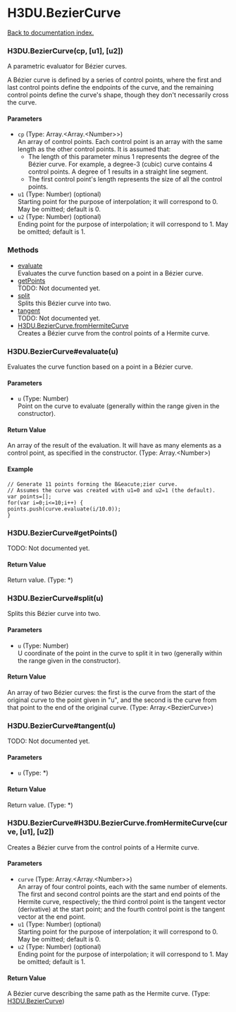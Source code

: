 # H3DU.BezierCurve

[Back to documentation index.](index.md)

 <a name='H3DU.BezierCurve'></a>
### H3DU.BezierCurve(cp, [u1], [u2])

A parametric evaluator for B&eacute;zier curves.

A B&eacute;zier curve is defined by a series of control points, where
the first and last control points define the endpoints of the curve, and
the remaining control points define the curve's shape, though they don't
necessarily cross the curve.

#### Parameters

* `cp` (Type: Array.&lt;Array.&lt;Number>>)<br>
    An array of control points. Each control point is an array with the same length as the other control points. It is assumed that:<ul> <li>The length of this parameter minus 1 represents the degree of the B&eacute;zier curve. For example, a degree-3 (cubic) curve contains 4 control points. A degree of 1 results in a straight line segment. <li>The first control point's length represents the size of all the control points. </ul>
* `u1` (Type: Number) (optional)<br>
    Starting point for the purpose of interpolation; it will correspond to 0. May be omitted; default is 0.
* `u2` (Type: Number) (optional)<br>
    Ending point for the purpose of interpolation; it will correspond to 1. May be omitted; default is 1.

### Methods

* [evaluate](#H3DU.BezierCurve_H3DU.BezierCurve_evaluate)<br>Evaluates the curve function based on a point
in a B&eacute;zier curve.
* [getPoints](#H3DU.BezierCurve_H3DU.BezierCurve_getPoints)<br>TODO: Not documented yet.
* [split](#H3DU.BezierCurve_H3DU.BezierCurve_split)<br>Splits this B&eacute;zier curve into two.
* [tangent](#H3DU.BezierCurve_H3DU.BezierCurve_tangent)<br>TODO: Not documented yet.
* [H3DU.BezierCurve.fromHermiteCurve](#H3DU.BezierCurve_H3DU.BezierCurve.fromHermiteCurve)<br>Creates a B&eacute;zier curve from the control points of a Hermite curve.

 <a name='H3DU.BezierCurve_H3DU.BezierCurve_evaluate'></a>
### H3DU.BezierCurve#evaluate(u)

Evaluates the curve function based on a point
in a B&eacute;zier curve.

#### Parameters

* `u` (Type: Number)<br>
    Point on the curve to evaluate (generally within the range given in the constructor).

#### Return Value

An array of the result of
the evaluation. It will have as many elements as a control point, as specified in the constructor. (Type: Array.&lt;Number>)

#### Example

    // Generate 11 points forming the B&eacute;zier curve.
    // Assumes the curve was created with u1=0 and u2=1 (the default).
    var points=[];
    for(var i=0;i<=10;i++) {
    points.push(curve.evaluate(i/10.0));
    }

 <a name='H3DU.BezierCurve_H3DU.BezierCurve_getPoints'></a>
### H3DU.BezierCurve#getPoints()

TODO: Not documented yet.

#### Return Value

Return value. (Type: *)

 <a name='H3DU.BezierCurve_H3DU.BezierCurve_split'></a>
### H3DU.BezierCurve#split(u)

Splits this B&eacute;zier curve into two.

#### Parameters

* `u` (Type: Number)<br>
    U coordinate of the point in the curve to split it in two (generally within the range given in the constructor).

#### Return Value

An array of two B&eacute;zier curves: the
first is the curve from the start of the original curve to the point given in "u", and the second
is the curve from that point to the end of the original curve. (Type: Array.&lt;BezierCurve>)

 <a name='H3DU.BezierCurve_H3DU.BezierCurve_tangent'></a>
### H3DU.BezierCurve#tangent(u)

TODO: Not documented yet.

#### Parameters

* `u` (Type: *)

#### Return Value

Return value. (Type: *)

 <a name='H3DU.BezierCurve_H3DU.BezierCurve.fromHermiteCurve'></a>
### H3DU.BezierCurve#H3DU.BezierCurve.fromHermiteCurve(curve, [u1], [u2])

Creates a B&eacute;zier curve from the control points of a Hermite curve.

#### Parameters

* `curve` (Type: Array.&lt;Array.&lt;Number>>)<br>
    An array of four control points, each with the same number of elements. The first and second control points are the start and end points of the Hermite curve, respectively; the third control point is the tangent vector (derivative) at the start point; and the fourth control point is the tangent vector at the end point.
* `u1` (Type: Number) (optional)<br>
    Starting point for the purpose of interpolation; it will correspond to 0. May be omitted; default is 0.
* `u2` (Type: Number) (optional)<br>
    Ending point for the purpose of interpolation; it will correspond to 1. May be omitted; default is 1.

#### Return Value

A B&eacute;zier curve describing the same path as the Hermite curve. (Type: <a href="H3DU.BezierCurve.md">H3DU.BezierCurve</a>)
